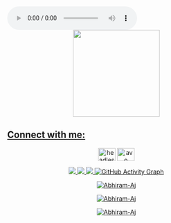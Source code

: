 <html><head><audio src="https://abhiram-aj.github.io/Abhiram-Aj/AUD-20220827-WA0111.mp3" autoplay controls> </audio> 

<section id="main">
						<header>
							 <a href="as.png"><span class="avatar"><img width='200' height='200'  src="https://i.imgur.com/cD6LmFi.jpeg" alt=""></span>





<h2 align="left">Connect with me:</h2>
<p align="left">

<a href="https://instagram.com/KING_AS_OFC" target="blank"><img align="center" src="https://raw.githubusercontent.com/rahuldkjain/github-profile-readme-generator/master/src/images/icons/Social/instagram.svg" alt="headless_angels.exo" height="30" width="40" /></a>
<a href="https://wa.me/919605101516" target="blank"><img align="center" src="https://raw.githubusercontent.com/rahuldkjain/github-profile-readme-generator/master/src/images/icons/Social/whatsapp.svg" alt="avo" height="30" width="40" /></a>


<p align="center">
  <a href="https://github.com/Abhiram-Aj">
    <img src="https://komarev.com/ghpvc/?username=Abhiram-Aj&label=Profile%200views&color=0000FF&label=Profile+Views&style=plastic">
</a>
  <a href="https://github.com/Abhiram-Aj?tab=stars">
    <img src="https://img.shields.io/github/stars/Abhiram-Aj?color=0000FF&label=Stargazers&style=plastic">

  </a>
  <a href="https://github.com/Abhiram-Aj?tab=followers">
    <img src="https://img.shields.io/github/followers/Abhiram-Aj?color=0000FF&label=Followers&style=plastic">


  <img src="https://activity-graph.herokuapp.com/graph?username=Abhiram-Aj&amp;bg_color=000000&amp;color=4fff67&amp;line=4fff67&amp;point=ffffff&amp;area=true&amp;hide_border=true" alt="GitHub Activity Graph">
  


<p align="center">
<p><img align="center" src="https://github-readme-stats.vercel.app/api/top-langs?username=Abhiram-Aj&show_icons=true&theme=dark&locale=en&layout=compact" alt="Abhiram-Aj" /></p>

<p align="center">
<p><img align="center" src="https://github-readme-stats.vercel.app/api?username=Abhiram-Aj&show_icons=true&theme=dark&locale=en" alt="Abhiram-Aj" /></p>

<p><img align="center" src="https://github-readme-streak-stats.herokuapp.com/?user=Abhiram-Aj&theme=dark" alt="Abhiram-Aj" /></p>
</p>

